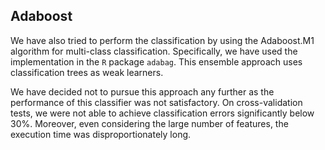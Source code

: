 ## Adaboost

We have also tried to perform the classification by using the Adaboost.M1 algorithm for multi-class classification. Specifically, we have used the implementation in the `R` package `adabag`. This ensemble approach uses classification trees as weak learners.

We have decided not to pursue this approach any further as the performance of this classifier was not satisfactory. On cross-validation tests, we were not able to achieve classification errors significantly below 30%. Moreover, even considering the large number of features, the execution time was disproportionately long.

